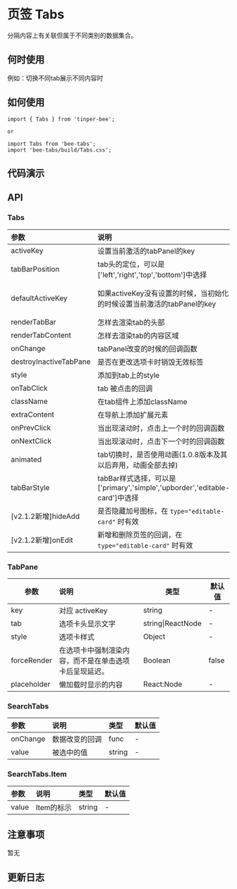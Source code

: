 # 页签 Tabs 

分隔内容上有关联但属于不同类别的数据集合。

## 何时使用

例如：切换不同tab展示不同内容时

## 如何使用

```
import { Tabs } from 'tinper-bee';

or

import Tabs from 'bee-tabs';
import 'bee-tabs/build/Tabs.css';

```

## 代码演示

## API

### Tabs

| 参数                     | 说明                                       | 类型                | 默认值     |
| :--------------------- | :--------------------------------------- | :---------------- | :------ |
| activeKey              | 设置当前激活的tabPanel的key                      | String            | -       |
| tabBarPosition         | tab头的定位，可以是['left','right','top','bottom']中选择 | String            | -       |
| defaultActiveKey       | 如果activeKey没有设置的时候，当初始化的时候设置当前激活的tabPanel的key | String            | 默认激活第一个 |
| renderTabBar           | 怎样去渲染tab的头部                              | ():React.Node     | -       |
| renderTabContent       | 怎样去渲染tab的内容区域                            | ():React.Node     | -       |
| onChange               | tabPanel改变的时候的回调函数                       | (key:string):void | -       |
| destroyInactiveTabPane | 是否在更改选项卡时销毁无效标签                          | Boolean           | false   |
| style                  | 添加到tab上的style                          | String            | u-tabs  |
| onTabClick             | tab 被点击的回调                               | fun               | -       |
| className              | 在tab组件上添加className                       | String               | -       |
| extraContent           | 在导航上添加扩展元素                       |  ():React.Node                | -       |
| onPrevClick            | 当出现滚动时，点击上一个时的回调函数                       | Function               | -       |
| onNextClick            | 当出现滚动时，点击下一个时的回调函数                       | Function               | -       |
| animated               | tab切换时，是否使用动画(1.0.8版本及其以后弃用，动画全部去掉) | bool               | false       |
| tabBarStyle            | tabBar样式选择，可以是['primary','simple','upborder','editable-card']中选择| String | 'simple'|
| [v2.1.2新增]hideAdd | 是否隐藏加号图标，在 `type="editable-card"` 时有效 | boolean | false |
| [v2.1.2新增]onEdit | 新增和删除页签的回调，在 `type="editable-card"` 时有效 | (targetKey, action): void | - |

### TabPane

| 参数          | 说明                          | 类型                | 默认值   |
| ----------- | :-------------------------- | ----------------- | ----- |
| key         | 对应 activeKey                | string            | -     |
| tab         | 选项卡头显示文字                    | string\|ReactNode | -     |
| style       | 选项卡样式                       | Object            | -     |
| forceRender | 在选项卡中强制渲染内容，而不是在单击选项卡后呈现延迟。 | Boolean           | false |
| placeholder | 懒加载时显示的内容 | React:Node | - |


### SearchTabs

|参数|说明|类型|默认值|
|:---|:-----|:----|:------|
|onChange|数据改变的回调|func|-|
|value|被选中的值|string|-|

### SearchTabs.Item

|参数|说明|类型|默认值|
|:---|:-----|:----|:------|
|value|Item的标示|string|-|


## 注意事项

暂无

## 更新日志
